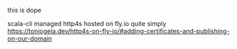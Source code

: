 this is dope

scala-cli managed http4s hosted on fly.io quite simply
https://toniogela.dev/http4s-on-fly-io/#adding-certificates-and-publishing-on-our-domain

